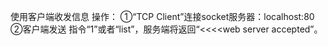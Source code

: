 使用客户端收发信息
操作：
①“TCP Client”连接socket服务器：localhost:80
②客户端发送 指令“1”或者“list”，服务端将返回“<<<<web server accepted”。

